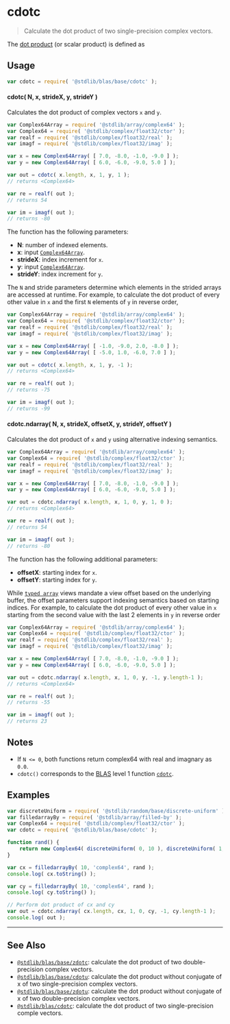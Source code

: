 <!--

@license Apache-2.0

Copyright (c) 2025 The Stdlib Authors.

Licensed under the Apache License, Version 2.0 (the "License");
you may not use this file except in compliance with the License.
You may obtain a copy of the License at

   http://www.apache.org/licenses/LICENSE-2.0

Unless required by applicable law or agreed to in writing, software
distributed under the License is distributed on an "AS IS" BASIS,
WITHOUT WARRANTIES OR CONDITIONS OF ANY KIND, either express or implied.
See the License for the specific language governing permissions and
limitations under the License.

-->

# cdotc

> Calculate the dot product of two single-precision complex vectors.

<section class="intro">

The [dot product][dot-product] (or scalar product) is defined as

</section>

<!-- /.intro -->

<section class="usage">

## Usage

```javascript
var cdotc = require( '@stdlib/blas/base/cdotc' );
```

#### cdotc( N, x, strideX, y, strideY )

Calculates the dot product of complex vectors `x` and `y`.

```javascript
var Complex64Array = require( '@stdlib/array/complex64' );
var Complex64 = require( '@stdlib/complex/float32/ctor' );
var realf = require( '@stdlib/complex/float32/real' );
var imagf = require( '@stdlib/complex/float32/imag' );

var x = new Complex64Array( [ 7.0, -8.0, -1.0, -9.0 ] );
var y = new Complex64Array( [ 6.0, -6.0, -9.0, 5.0 ] );

var out = cdotc( x.length, x, 1, y, 1 );
// returns <Complex64>

var re = realf( out );
// returns 54

var im = imagf( out );
// returns -80
```

The function has the following parameters:

-   **N**: number of indexed elements.
-   **x**: input [`Complex64Array`][@stdlib/array/complex64].
-   **strideX**: index increment for `x`.
-   **y**: input [`Complex64Array`][@stdlib/array/complex64].
-   **strideY**: index increment for `y`.

The `N` and stride parameters determine which elements in the strided arrays are accessed at runtime. For example, to calculate the dot product of every other value in `x` and the first `N` elements of `y` in reverse order,

```javascript
var Complex64Array = require( '@stdlib/array/complex64' );
var Complex64 = require( '@stdlib/complex/float32/ctor' );
var realf = require( '@stdlib/complex/float32/real' );
var imagf = require( '@stdlib/complex/float32/imag' );

var x = new Complex64Array( [ -1.0, -9.0, 2.0, -8.0 ] );
var y = new Complex64Array( [ -5.0, 1.0, -6.0, 7.0 ] );

var out = cdotc( x.length, x, 1, y, -1 );
// returns <Complex64>

var re = realf( out );
// returns -75

var im = imagf( out );
// returns -99
```

#### cdotc.ndarray( N, x, strideX, offsetX, y, strideY, offsetY )

Calculates the dot product of `x` and `y` using alternative indexing semantics.

```javascript
var Complex64Array = require( '@stdlib/array/complex64' );
var Complex64 = require( '@stdlib/complex/float32/ctor' );
var realf = require( '@stdlib/complex/float32/real' );
var imagf = require( '@stdlib/complex/float32/imag' );

var x = new Complex64Array( [ 7.0, -8.0, -1.0, -9.0 ] );
var y = new Complex64Array( [ 6.0, -6.0, -9.0, 5.0 ] );

var out = cdotc.ndarray( x.length, x, 1, 0, y, 1, 0 );
// returns <Complex64>

var re = realf( out );
// returns 54

var im = imagf( out );
// returns -80
```

The function has the following additional parameters:

-   **offsetX**: starting index for `x`.
-   **offsetY**: starting index for `y`.

While [`typed array`][mdn-typed-array] views mandate a view offset based on the underlying buffer, the offset parameters support indexing semantics based on starting indices. For example, to calculate the dot product of every other value in `x` starting from the second value with the last 2 elements in `y` in reverse order

```javascript
var Complex64Array = require( '@stdlib/array/complex64' );
var Complex64 = require( '@stdlib/complex/float32/ctor' );
var realf = require( '@stdlib/complex/float32/real' );
var imagf = require( '@stdlib/complex/float32/imag' );

var x = new Complex64Array( [ 7.0, -8.0, -1.0, -9.0 ] );
var y = new Complex64Array( [ 6.0, -6.0, -9.0, 5.0 ] );

var out = cdotc.ndarray( x.length, x, 1, 0, y, -1, y.length-1 );
// returns <Complex64>

var re = realf( out );
// returns -55

var im = imagf( out );
// returns 23
```

</section>

<!-- /.usage -->

<section class="notes">

## Notes

-   If `N <= 0`, both functions return complex64 with real and imagnary as `0.0`.
-   `cdotc()` corresponds to the [BLAS][blas] level 1 function [`cdotc`][cdotc].

</section>

<!-- /.notes -->

<section class="examples">

## Examples

<!-- eslint no-undef: "error" -->

```javascript
var discreteUniform = require( '@stdlib/random/base/discrete-uniform' );
var filledarrayBy = require( '@stdlib/array/filled-by' );
var Complex64 = require( '@stdlib/complex/float32/ctor' );
var cdotc = require( '@stdlib/blas/base/cdotc' );

function rand() {
    return new Complex64( discreteUniform( 0, 10 ), discreteUniform( 1, 5 ) );
}

var cx = filledarrayBy( 10, 'complex64', rand );
console.log( cx.toString() );

var cy = filledarrayBy( 10, 'complex64', rand );
console.log( cy.toString() );

// Perform dot product of cx and cy
var out = cdotc.ndarray( cx.length, cx, 1, 0, cy, -1, cy.length-1 );
console.log( out );
```

</section>

<!-- /.examples -->

<!-- Section for related `stdlib` packages. Do not manually edit this section, as it is automatically populated. -->

<section class="related">

* * *

## See Also

-   <span class="package-name">[`@stdlib/blas/base/zdotc`][@stdlib/blas/base/zdotc]</span><span class="delimiter">: </span><span class="description">calculate the dot product of two double-precision complex vectors.</span>
-   <span class="package-name">[`@stdlib/blas/base/cdotu`][@stdlib/blas/base/cdotu]</span><span class="delimiter">: </span><span class="description">calculate the dot product without conjugate of x of two single-precision complex vectors.</span>
-   <span class="package-name">[`@stdlib/blas/base/zdotu`][@stdlib/blas/base/zdotu]</span><span class="delimiter">: </span><span class="description">calculate the dot product without conjugate of x of two double-precision complex vectors.</span>
-   <span class="package-name">[`@stdlib/blas/cdotc`][@stdlib/blas/cdotc]</span><span class="delimiter">: </span><span class="description">calculate the dot product of two single-precision comple vectors.</span>

</section>

<!-- /.related -->

<!-- Section for all links. Make sure to keep an empty line after the `section` element and another before the `/section` close. -->

<section class="links">

[dot-product]: https://en.wikipedia.org/wiki/Dot_product

[blas]: http://www.netlib.org/blas

[cdotc]: http://www.netlib.org/lapack/explore-html/df/d28/group__single__blas__level1.html

[@stdlib/array/complex64]: https://github.com/stdlib-js/stdlib/tree/develop/lib/node_modules/%40stdlib/array/complex64

[mdn-typed-array]: https://developer.mozilla.org/en-US/docs/Web/JavaScript/Reference/Global_Objects/TypedArray

<!-- <related-links> -->

[@stdlib/blas/base/zdotc]: https://github.com/stdlib-js/stdlib/tree/develop/lib/node_modules/%40stdlib/blas/base/zdotc

[@stdlib/blas/base/cdotu]: https://github.com/stdlib-js/stdlib/tree/develop/lib/node_modules/%40stdlib/blas/base/cdotu

[@stdlib/blas/base/zdotu]: https://github.com/stdlib-js/stdlib/tree/develop/lib/node_modules/%40stdlib/blas/base/zdotu

[@stdlib/blas/cdotc]: https://github.com/stdlib-js/stdlib/tree/develop/lib/node_modules/%40stdlib/blas/cdotc

<!-- </related-links> -->

</section>

<!-- /.links -->
